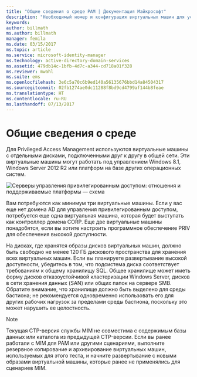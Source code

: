 ```yaml
---
title: "Общие сведения о среде PAM | Документация Майкрософт"
description: "Необходимый номер и конфигурация виртуальных машин для успешного развертывания Privileged Access Management"
keywords: 
author: billmath
ms.author: billmath
manager: femila
ms.date: 03/15/2017
ms.topic: article
ms.service: microsoft-identity-manager
ms.technology: active-directory-domain-services
ms.assetid: 479db14c-1bfb-4d7c-a344-cd718a01f328
ms.reviewer: mwahl
ms.suite: ems
ms.openlocfilehash: 3e6c5a70c6b9ed140a56135676bbd14a84504317
ms.sourcegitcommit: 02fb1274ae0dc11288f8bd9cd4799af144b8feae
ms.translationtype: HT
ms.contentlocale: ru-RU
ms.lasthandoff: 07/13/2017
---
```

# Общие сведения о среде
<a id="environment-overview" class="xliff"></a>

Для Privileged Access Management используются виртуальные машины с отдельными дисками, подключенными друг к другу в общей сети. Эти виртуальные машины могут работать под управлением Windows 8.1, Windows Server 2012 R2 или платформ на базе других операционных систем.

![Серверы управления привилегированным доступом: отношения и поддерживаемые платформы — схема](media/pam-test-lab-architecture.png)

Вам потребуются как минимум три виртуальные машины.  Если у вас еще нет домена AD для управления привилегированным доступом, потребуется еще одна виртуальная машина, которая будет выступать как контроллер домена CORP.  Еще две виртуальные машины понадобятся, если вы хотите настроить программное обеспечение PRIV для обеспечения высокой доступности.

На дисках, где хранятся образы дисков виртуальных машин, должно быть свободно не менее 120 ГБ дискового пространства для хранения всех виртуальных машин.  Если вы планируете развертывание высокой доступности, убедитесь в том, что подсистема диска соответствует требованиям к общему хранилищу SQL.  Общее хранилище может иметь форму дисков отказоустойчивой кластеризации Windows Server, дисков в сети хранения данных (SAN) или общих папок на сервере SMB. Обратите внимание, что хранилище должно быть выделено для среды бастиона; не рекомендуется одновременно использовать его для других рабочих нагрузок за пределами среды бастиона, поскольку это может нарушить ее целостность.

> [!NOTE]
> Текущая CTP-версия службы MIM не совместима с содержимым базы данных или каталога из предыдущей CTP-версии. Если вы ранее работали с MIM для PAM или другими сценариями, выполните резервное копирование и архивирование виртуальных машин, используемых для этого теста, и начните развертывание с новыми образами виртуальной машины, которые ранее не применялись для сценариев MIM.
